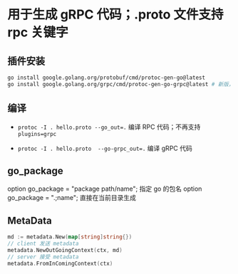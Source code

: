 # 用于生成 gRPC 代码；.proto 文件支持 rpc 关键字

## 插件安装

```sh
go install google.golang.org/protobuf/cmd/protoc-gen-go@latest
go install google.golang.org/grpc/cmd/protoc-gen-go-grpc@latest # 新版，分离出来了
```

## 编译

- `protoc -I . hello.proto --go_out=.` 编译 RPC 代码；不再支持`plugins=grpc`

- `protoc -I . hello.proto  --go-grpc_out=.` 编译 gRPC 代码

## go_package

option go_package = "package path/name"; 指定 go 的包名
option go_package = ".;name"; 直接在当前目录生成

## MetaData

```go
md := metadata.New(map[string]string{})
// client 发送 metadata
metadata.NewOutGoingContext(ctx, md)
// server 接受 metadata
metadata.FromInComingContext(ctx)
```
